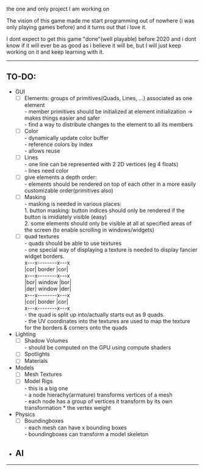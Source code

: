 the one and only project I am working on

The vision of this game made me start programming out of nowhere (i was only playing games before) and it turns out that i love it.

I dont expect to get this game "done"(well playable) before 2020 and i dont know if it will ever be as good as i believe it will be, but I will just keep working on it and keep learning with it.

-----------------------------------------------------------------------------------------------------------------------------------
TO-DO:
-	
* GUI  
  - [ ] Elements: groups of primitives(Quads, Lines, ...) associated as one element  
	    - member primitives should be initialized at element initialization -> makes things easier and safer  
	    - find a way to distribute changes to the element to all its members  
  - [ ] Color  
  	    - dynamically update color buffer  
  	    - reference colors by index  
  		  - allows reuse  
  - [ ] Lines  
  	    - one line can be represented with 2 2D vertices (eg 4 floats)  
  	    - lines need color  
  - [ ] give elements a depth order:  
  	    - elements should be rendered on top of each other in a more easily customizable order(primitives also)  
  - [ ] Masking  
  	    - masking is needed in various places:  
  		      1. button masking: button indices should only be rendered if the button is imidiately visible (easy)  
  		      2. some elements should only be visible at all at specified areas of the screen (to enable scrolling in windows/widgets)  
  - [ ] quad textures  
  	    - quads should be able to use textures  
  	    - one special way of displaying a texture is needed to display fancier widget borders.  
  		      x---x--------x---x  
  		      |cor| border |cor|  
  		      x---x--------x---x  
  		      |bor| window |bor|  
  		      |der| window |der|  
  		      x---x--------x---x  
  		      |cor| border |cor|  
  		      x---x--------x---x  
  		      - the quad is split up into/actually starts out as 9 quads.  
  		      - the UV coordinates into the textures are used to map the texture for the borders & corners onto the quads  

* Lighting  
	- [ ] Shadow Volumes  
		  - should be computed on the GPU using compute shaders  
	- [ ] Spotlights  
	- [ ] Materials  
* Models  
  - [ ] Mesh Textures  
  - [ ] Model Rigs  
		- this is a big one  
		- a node hierachy(armature) transforms vertices of a mesh  
			  - each node has a group of vertices it transform by its own transformation * the vertex weight  
* Physics  
  - [ ] Boundingboxes  
  	    - each mesh can have x bounding boxes  
  	    - boundingboxes can transform a model skeleton  

* AI  
  -   

---------------------------------------------------------------------------------------------------------------------------------------